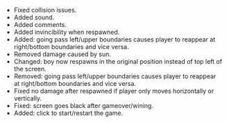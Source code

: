 - Fixed collision issues.
- Added sound.
- Added comments.
- Added invincibility when respawned.
- Added: going pass left/upper boundaries causes player to reappear at right/bottom boundaries and vice versa.
- Removed damage caused by sun.
- Changed: boy now respawns in the original position instead of top left of the screen.
- Removed: going pass left/upper boundaries causes player to reappear at right/bottom boundaries and vice versa.
- Fixed no damage after respawned if player only moves horizontally or vertically.
- Fixed: screen goes black after gameover/wining.
- Added: click to start/restart the game.